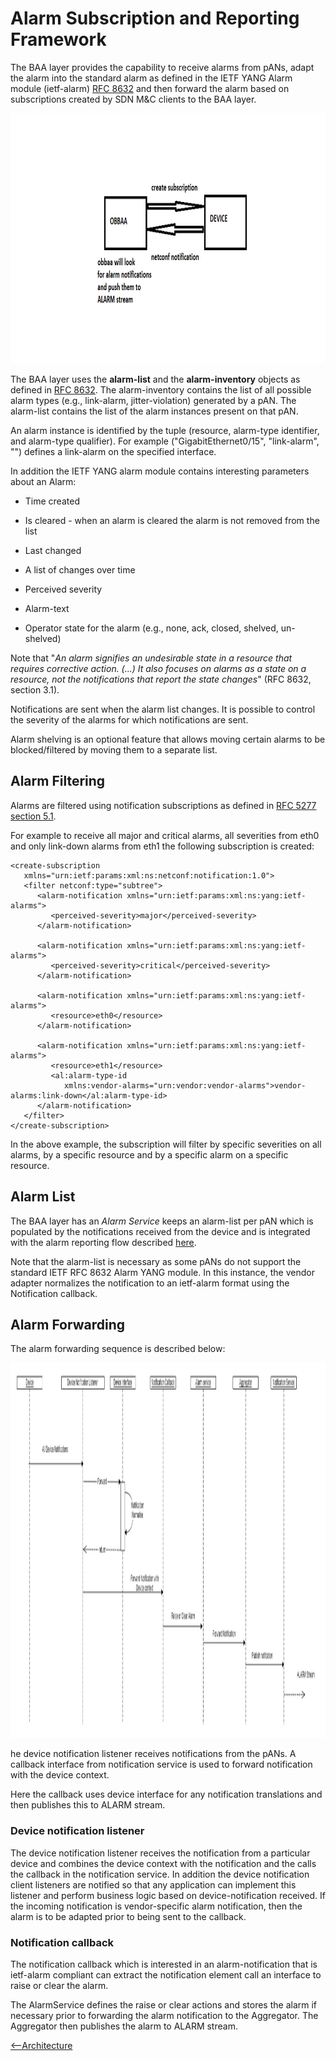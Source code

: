 
<a id="alarm_framework" />

# Alarm Subscription and Reporting Framework

The BAA layer provides the capability to receive alarms from pANs, adapt the alarm into the standard alarm as defined in the IETF YANG Alarm module (ietf-alarm) [RFC 8632](https://tools.ietf.org/html/rfc8632) and then forward the alarm based on subscriptions created by SDN M&C clients to the BAA layer.

<p align="center">
 <img width="600px" height="400px" src="subscribe.png">
</p>

The BAA layer uses the **alarm-list** and the
**alarm-inventory** objects as defined in [RFC 8632](https://tools.ietf.org/html/rfc8632).
The alarm-inventory contains the list of all possible alarm types
(e.g., link-alarm, jitter-violation) generated by a pAN. The alarm-list
contains the list of the alarm instances present on that pAN.

An alarm instance is identified by the tuple (resource, alarm-type
identifier, and alarm-type qualifier). For example
(\"GigabitEthernet0/15\", \"link-alarm\", "") defines a link-alarm on
the specified interface.

In addition the IETF YANG alarm module contains interesting parameters
about an Alarm:

-   Time created

-   Is cleared - when an alarm is cleared the alarm is not removed from
    the list

-   Last changed

-   A list of changes over time

-   Perceived severity

-   Alarm-text

-   Operator state for the alarm (e.g., none, ack, closed, shelved,
    un-shelved)

Note that "*An alarm signifies an undesirable state in a resource that
requires corrective action. (...) It also focuses on alarms as a state
on a resource, not the notifications that report the state changes*"
(RFC 8632, section 3.1).

Notifications are sent when the alarm list changes. It is
possible to control the severity of the alarms for which notifications
are sent.

Alarm shelving is an optional feature that allows moving certain alarms
to be blocked/filtered by moving them to a separate list.

<a id="alarm_filtering" />

## Alarm Filtering

Alarms are filtered using notification subscriptions as defined in [RFC
5277 section 5.1](https://tools.ietf.org/html/rfc5277#section-5).

For example to receive all major and critical alarms, all severities
from eth0 and only link-down alarms from eth1 the following subscription
is created:
```
<create-subscription
   xmlns="urn:ietf:params:xml:ns:netconf:notification:1.0">
   <filter netconf:type="subtree">
      <alarm-notification xmlns="urn:ietf:params:xml:ns:yang:ietf-alarms">
         <perceived-severity>major</perceived-severity>
      </alarm-notification>

      <alarm-notification xmlns="urn:ietf:params:xml:ns:yang:ietf-alarms">
         <perceived-severity>critical</perceived-severity>
      </alarm-notification>

      <alarm-notification xmlns="urn:ietf:params:xml:ns:yang:ietf-alarms">
         <resource>eth0</resource>
      </alarm-notification>

      <alarm-notification xmlns="urn:ietf:params:xml:ns:yang:ietf-alarms">
         <resource>eth1</resource>
         <al:alarm-type-id
            xmlns:vendor-alarms="urn:vendor:vendor-alarms">vendor-alarms:link-down</al:alarm-type-id>
      </alarm-notification>
   </filter>
</create-subscription>
```
In the above example, the subscription will filter by specific
severities on all alarms, by a specific resource and by a specific alarm
on a specific resource.

## Alarm List

The BAA layer has an *Alarm Service* keeps an alarm-list per pAN which
is populated by the notifications received from the device and is
integrated with the alarm reporting flow described
[here](./index.md#alarm_forwarding).

Note that the alarm-list is necessary as some pANs do not support the
standard IETF RFC 8632 Alarm YANG module. In this instance, the vendor
adapter normalizes the notification to an ietf-alarm format using the
Notification callback.

<a id="alarm_forwarding" />

## Alarm Forwarding
The alarm forwarding sequence is described below:

<p align="center">
 <img width="1000px" height="600px" src="forwarding.png">
</p>

he device notification listener receives notifications from the pANs. A
callback interface from notification service is used to forward
notification with the device context.

Here the callback uses device interface for any notification
translations and then publishes this to ALARM stream.

### Device notification listener

The device notification listener receives the notification from a
particular device and combines the device context with the notification
and the calls the callback in the notification service. In addition
the device notification client listeners are notified so that any
application can implement this listener and perform business logic based
on device-notification received. If the incoming notification is
vendor-specific alarm notification, then the alarm is to be adapted
prior to being sent to the callback.

### Notification callback

The notification callback which is interested in an alarm-notification
that is ietf-alarm compliant can extract the notification element call
an interface to raise or clear the alarm.

The AlarmService defines the raise or clear actions and stores the alarm
if necessary prior to forwarding the alarm notification to the
Aggregator. The Aggregator then publishes the alarm to ALARM stream.


[<--Architecture](../index.md#architecture)
